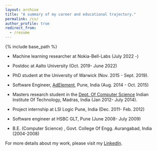 ```yaml
---
layout: archive
title: "A summary of my career and educational trajectory."
permalink: /cv/
author_profile: true
redirect_from:
  - /resume
---
```


{% include base_path %}



* Machine learning researcher at Nokia-Bell-Labs (July 2022 -)
* Postdoc at Aalto University (Oct. 2019- June 2022)
* PhD student at the University of Warwick (Nov. 2015 - Sept. 2019).
* Software Engineer, [AdElement](https://adelement.com/), Pune, India (Aug. 2014 - Oct. 2015)
* Masters research student in the [Dept. Of Computer Science](http://www.cse.iitm.ac.in/) Indian Institute Of Technology, Madras, India (Jan 2012- July 2014).

* Project internship at LSI Logic Pune, India (Dec. 2011- Feb. 2012)
* Software engineer at HSBC GLT, Pune (June 2008- July 2009)
* B.E. (Computer Science) , Govt. College Of Engg. Aurangabad, India (2004-2008)


For more details about my work, please visit my [LinkedIn](https://www.linkedin.com/in/tejas-kulkarni-45465332/).
